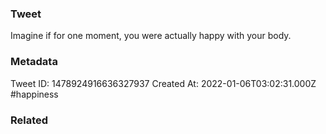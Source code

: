 ### Tweet
Imagine if for one moment, you were actually happy with your body.

### Metadata
Tweet ID: 1478924916636327937
Created At: 2022-01-06T03:02:31.000Z
#happiness

### Related

